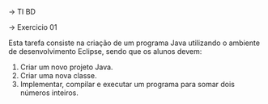 -> TI BD

-> Exercicio 01 

Esta tarefa consiste na criação de um programa Java utilizando o ambiente de desenvolvimento Eclipse, sendo que os alunos devem: 

1) Criar um novo projeto Java.
2) Criar uma nova classe. 
3) Implementar, compilar e executar um programa para somar dois números inteiros. 
